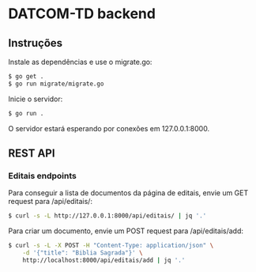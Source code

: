 # DATCOM-TD backend

## Instruções

Instale as dependências e use o migrate.go:

```bash
$ go get .
$ go run migrate/migrate.go
```

Inicie o servidor:

```bash
$ go run .
```

O servidor estará esperando por conexões em 127.0.0.1:8000.

## REST API

### Editais endpoints

Para conseguir a lista de documentos da página de editais, envie um GET request para /api/editais/:

```bash
$ curl -s -L http://127.0.0.1:8000/api/editais/ | jq '.'
```

Para criar um documento, envie um POST request para /api/editais/add:

```bash
$ curl -s -L -X POST -H "Content-Type: application/json" \
    -d '{"title": "Biblia Sagrada"}' \
    http://localhost:8000/api/editais/add | jq '.'
```
